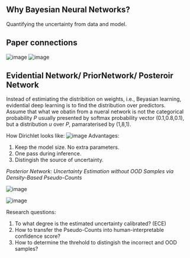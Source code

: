 ## Why Bayesian Neural Networks?
Quantifying the uncertainty from data and model.


<!--Note: ## NeurIPS Overview
![image](https://user-images.githubusercontent.com/26398708/149753171-677305c9-a5cf-44c7-ac10-32c2b43bfe58.png) -->

## Paper connections
<!--Note![image](https://user-images.githubusercontent.com/26398708/149754970-7cf046c7-3712-45de-8ec5-d18ffc2e5571.png)-->
![image](https://user-images.githubusercontent.com/26398708/151996312-75580eb6-5440-4281-9372-587ad2879374.png)
![image](https://user-images.githubusercontent.com/26398708/151996184-33e9dba3-f477-4714-aba6-1d5ae0eccb32.png)


## Evidential Network/ PriorNetwork/ Posteroir Network

Instead of estimiating the distribition on weights, i.e., Beyasian learning, evidential deep learning is to find the distribution over predictors. \
Assume that what we obatin from a nueral network is not the categorical probability *P* usually presented by softmax probability vector (0.1,0.8,0.1), but a distribution *u* over *P*, pamaraterised by (1,8,1). 

<!--Note: If the prior of the distribution is Dirichlet, then the posterior is still Dirichlet because Mulitnomial distribution is conjugated to that. -->
 


How Dirichlet looks like:
![image](https://user-images.githubusercontent.com/26398708/144232674-8744daa1-7ca4-47f8-984a-8817c772fc89.png)
Advantages:
1. Keep the model size. No extra parameters.
2. One pass during inference.
3. Distingish the source of uncertainty. 


<!--Three strong but non-realistic assumptions of PriorNet:
1. An arbitary target prior *D(1)*
2. OOD exposure during training
3. Differential entropy can be nagetive (no sense)
4. No bound for alpha. 

NIPS2020 (2021 with graph based) paper overcame those limitations: -->

*Posterior Network: Uncertainty Estimation without OOD Samples via Density-Based Pseudo-Counts* 

![image](https://user-images.githubusercontent.com/26398708/144252840-c937d419-df0a-4005-b378-ff9f7c07fb38.png)

![image](https://user-images.githubusercontent.com/26398708/151996587-7066e901-bbb4-499a-afcb-7069e7c2732b.png)

Research questions:
1. To what degree is the estimated uncertainty calibrated? (ECE)
2. How to transfer the Pseudo-Counts into human-interpretable confidence score?
3. How to determine the threhold to distingish the incorrect and OOD samples?

